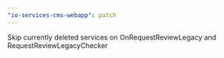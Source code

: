 ```yaml
---
"io-services-cms-webapp": patch
---
```


Skip currently deleted services on OnRequestReviewLegacy and RequestReviewLegacyChecker
